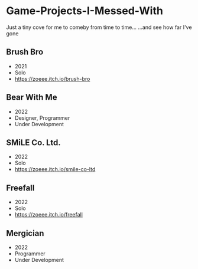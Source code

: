 # Game-Projects-I-Messed-With
Just a tiny cove for me to comeby from time to time...
...and see how far I've gone

## Brush Bro
- 2021
- Solo
- https://zoeee.itch.io/brush-bro
## Bear With Me
- 2022
- Designer, Programmer
- Under Development
## SMiLE Co. Ltd.
- 2022
- Solo
- https://zoeee.itch.io/smile-co-ltd
## Freefall
- 2022
- Solo
- https://zoeee.itch.io/freefall
## Mergician
- 2022
- Programmer
- Under Development
